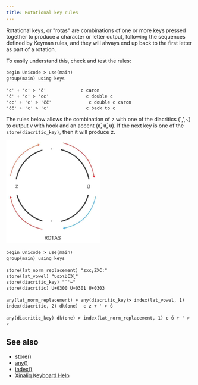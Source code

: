 ```yaml
---
title: Rotational key rules
---
```


Rotational keys, or "rotas" are combinations of one or more keys pressed together to produce a character or letter output, following the sequences defined by Keyman rules, and they will always end up back to the first letter as part of a rotation.

To easily understand this, check and test the rules:
```keyman
begin Unicode > use(main)
group(main) using keys

'c' + 'c' > 'č'             c caron
'č' + 'c' > 'cc'              c double c
'cc' + 'c' > 'čč'              c double c caron
'čč' + 'c' > 'c'              c back to c
```

The rules below allows the combination of <kbd>z</kbd> with one of the diacritics (\`,',~) to output v with hook and an accent (ʋ̀, ʋ́, ʋ̃). If the next key is one of the `store(diacritic_key)`, then it will produce <kbd>z</kbd>.

<img src="img/rotas.jpg" style="width:50%; align-items:center" />

```keyman
begin Unicode > use(main)
group(main) using keys

store(lat_norm_replacement) "zxc;ZXC:"
store(lat_vowel) "ʋɛɔɩƲƐƆɭ"
store(diacritic_key) "`'~"
store(diacritic) U+0300 U+0301 U+0303

any(lat_norm_replacement) + any(diacritic_key)> index(lat_vowel, 1) index(diacritic, 2) dk(one)  c z + ' > ʋ́

any(diacritic_key) dk(one) > index(lat_norm_replacement, 1) c ʋ́ + ' > z
```

## See also
* [store()](../reference/store)
* [any()](../reference/any)
* [index()](../reference/index)
* [Xinaliq Keyboard Help](/keyboard/xinaliq/1.1.4/xinaliq#toc-how-to-use-this-keyboard)